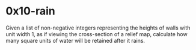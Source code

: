 # 0x10-rain

Given a list of non-negative integers representing the heights of walls with
unit width 1, as if viewing the cross-section of a relief map, calculate how
many square units of water will be retained after it rains.